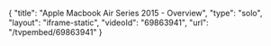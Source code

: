 {
    "title": "Apple Macbook Air Series 2015 - Overview",
    "type": "solo",
    "layout": "iframe-static",
    "videoId": "69863941",
    "url": "\/tvpembed\/69863941"
}
